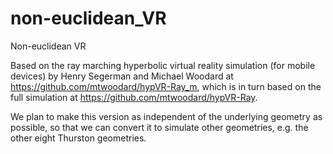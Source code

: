 # non-euclidean_VR

Non-euclidean VR

Based on the ray marching hyperbolic virtual reality simulation (for mobile devices) by Henry Segerman and Michael Woodard at https://github.com/mtwoodard/hypVR-Ray_m,
which is in turn based on the full simulation at https://github.com/mtwoodard/hypVR-Ray. 

We plan to make this version as independent of the underlying geometry as possible, so that we can convert it to simulate other geometries, e.g. the other eight Thurston geometries.
